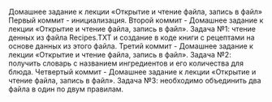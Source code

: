 Домашнее задание к лекции «Открытие и чтение файла, запись в файл»
Первый коммит - инициализация.
Второй коммит - Домашнее задание к лекции «Открытие и чтение файла, запись в файл». Задача №1: чтение денных из файла Recipes.TXT и создание в коде книги с рецептами на основе данных из этого файла.
Третий коммит - Домашнее задание к лекции «Открытие и чтение файла, запись в файл». Задача №2: получить словарь с названием ингредиентов и его количества для блюда.
Четвертый коммит - Домашнее задание к лекции «Открытие и чтение файла, запись в файл». Задача №3: необходимо объединить два файла в один по двум правилам.